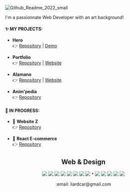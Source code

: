 ![Github_Readme_2022_small](https://user-images.githubusercontent.com/65663844/150649071-c2273d51-d2ac-4fa1-9d7b-66ca8551738b.png)  

I'm a passionnate Web Developer with an art background!

#### :sparkles: MY PROJECTS:

- __Hero__  
👉 [Repository](https://github.com/Caro-L-dev/Hero) | [Demo](https://www.youtube.com/watch?v=yRnSeJcDcPs&t=2751s)  

- __Portfolio__  
👉 [Repository](https://github.com/Caro-L-dev/Portfolio-Gatsby) | [Website](https://stupefied-rosalind-49511b.netlify.app/)

- __Alamano__  
👉 [Repository](https://github.com/Caro-L-dev/Alamano) | [Website](https://reverent-elion-ffce4c.netlify.app/?#)

- __Anim'pedia__  
👉 [Repository](https://github.com/Caro-L-dev/Anim-pedia)

#### :construction: IN PROGRESS:

- :frog: __Website Z__  
👉 [Repository](https://github.com/Caro-L-dev/Multi-page-website-z)  


- :construction: __React E-commerce__  
👉 [Repository](https://github.com/Caro-L-dev/E-commerce)

<h2 align="center">Web & Design</h2>
<p align="center">
<img src="https://img.shields.io/badge/HTML5-E34F26?style=flat&logo=html5&logoColor=white"/>
<img src="https://img.shields.io/badge/CSS3-1572B6?style=flat&logo=css3&logoColor=white"/>
<img src="https://img.shields.io/badge/Sass-CC6699?style=flat&logo=sass&logoColor=white"/>
<img src="https://img.shields.io/badge/JavaScript-323330?style=flat&logo=javascript&logoColor=F7DF1E"/>
<img src="https://img.shields.io/badge/React-20232A?style=flat&logo=react&logoColor=61DAFB"/>
<img src="https://img.shields.io/badge/-Vue-4fc08d?style=flat&logo=vuedotjs&logoColor=fff"/>
<img src="https://img.shields.io/badge/Node.js-43853D?style=flat&logo=node.js&logoColor=white"/>
<img src="https://img.shields.io/badge/TypeScript-007ACC?style=flat&logo=typescript&logoColor=white"/>
<span>*</span>
<img src="https://img.shields.io/badge/-Photoshop-31A8FF?style=flat&logo=adobe-photoshop&logoColor=white"/>
<img src="https://img.shields.io/badge/-Illustrator-FF9A00?style=flat&logo=adobe-illustrator&logoColor=black"/>
<img src="https://img.shields.io/badge/Adobe%20After%20Effects-9999FF.svg?style=flate&logo=Adobe%20After%20Effects&logoColor=white"/>
<img src="https://img.shields.io/badge/figma-%23F24E1E.svg?style=flate&logo=figma&logoColor=white"/>
<img src="https://img.shields.io/badge/Krita-203759?style=flat&logo=krita&logoColor=EEF37B"/>
</p>

<p align="center"> :email: liardcar@gmail.com</p>
